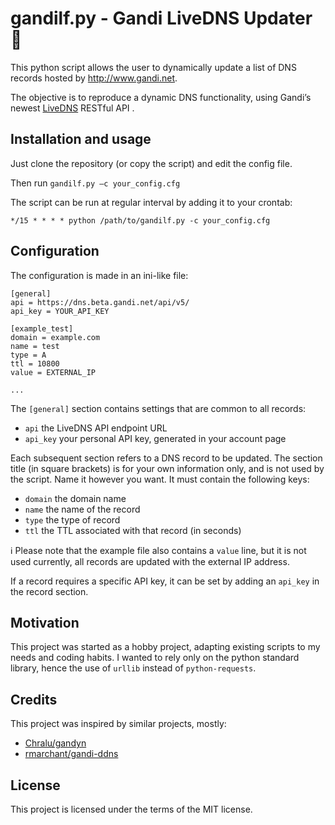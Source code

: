 # gandilf.py - Gandi LiveDNS Updater :snake:

This python script allows the user to dynamically update a list of DNS records hosted by http://www.gandi.net.

The objective is to reproduce a dynamic DNS functionality, using Gandi’s newest [LiveDNS](http://doc.livedns.gandi.net/) RESTful API .

## Installation and usage

Just clone the repository (or copy the script) and edit the config file.

Then run `gandilf.py –c your_config.cfg`

The script can be run at regular interval by adding it to your crontab:
```
*/15 * * * * python /path/to/gandilf.py -c your_config.cfg
```

## Configuration

The configuration is made in an ini-like file:
```
[general]
api = https://dns.beta.gandi.net/api/v5/
api_key = YOUR_API_KEY

[example_test]
domain = example.com
name = test
type = A
ttl = 10800
value = EXTERNAL_IP

...
```

The `[general]` section contains settings that are common to all records:
* `api` the LiveDNS API endpoint URL
* `api_key` your personal API key, generated in your account page
 
Each subsequent section refers to a DNS record to be updated.
The section title (in square brackets) is for your own information only, and is not used by the script. Name it however you want.
It must contain the following keys:
* `domain` the domain name
* `name` the name of the record
* `type` the type of record
* `ttl` the TTL associated with that record (in seconds)

:information_source: Please note that the example file also contains a `value` line, but it is not used currently, all records are updated with the external IP address.

If a record requires a specific API key, it can be set by adding an `api_key` in the record section. 

## Motivation

This project was started as a hobby project, adapting existing scripts to my needs and coding habits.
I wanted to rely only on the python standard library, hence the use of `urllib` instead of `python-requests`.

## Credits

This project was inspired by similar projects, mostly:
* [Chralu/gandyn]( https://github.com/Chralu/gandyn)
* [rmarchant/gandi-ddns]( https://github.com/rmarchant/gandi-ddns)

## License

This project is licensed under the terms of the MIT license.
